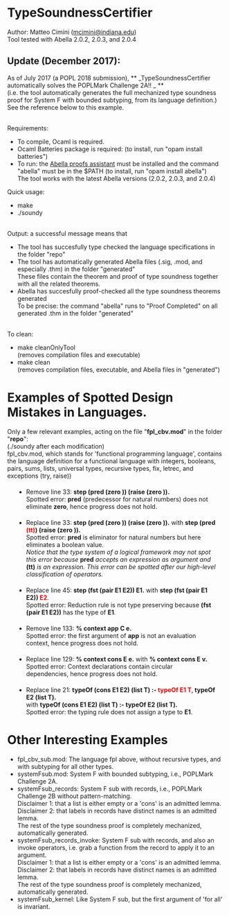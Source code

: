# TypeSoundnessCertifier

Author: Matteo Cimini (mcimini@indiana.edu)
	<br />
Tool tested with Abella 2.0.2, 2.0.3, and 2.0.4

## Update (December 2017): <br />
As of July 2017 (a POPL 2018 submission), ** _TypeSoundnessCertifier automatically solves the POPLMark Challenge 2A!! _ **
<br />(i.e. the tool automatically generates the full mechanized type soundness proof for System F with bounded subtyping, from its language definition.) 
<br />See the reference below to this example.   
<br />

Requirements: 
<br />
<ul>
<li> To compile, Ocaml is required.
<li> Ocaml Batteries package is required: (to install, run "opam install batteries")
<li> To run:  the <a href="http://abella-prover.org">Abella proofs assistant</a> must be installed and the command "abella" must be in the $PATH 
	 (to install, run "opam install abella")
	  <br />The tool works with the latest Abella versions (2.0.2, 2.0.3, and 2.0.4)
</ul>

Quick usage: <br />
<ul>
<li> make 
<li> ./soundy 
</ul>
 <br />
Output: a successful message means that <br />
<ul>
<li> The tool has succesfully type checked the language specifications in the folder "repo" 
<li> The tool has automatically generated Abella files (.sig, .mod, and especially .thm) in the folder "generated" <br /> 
     These files contain the theorem and proof of type soundness together with all the related theorems. 
<li> Abella has succesfully proof-checked all the type soundness theorems generated <br /> 
     To be precise: the command "abella" runs to "Proof Completed" on all generated .thm in the folder "generated" <br />
<br />
</ul>

To clean: <br />
<ul>
<li> make cleanOnlyTool 
	<br /> (removes compilation files and executable) 
<li> make clean 
	<br />  (removes compilation files, executable, and Abella files in "generated") 
</ul>


# Examples of Spotted Design Mistakes in Languages.

Only a few relevant examples, acting on the file "<strong>fpl_cbv.mod</strong>" in the folder "<strong>repo</strong>": 
<br />(./soundy after each modification)
<br />fpl_cbv.mod, which stands for 'functional programming language', contains the language definition for a functional language with integers, booleans, pairs, sums, lists, universal types, recursive types, fix, letrec, and exceptions (try, raise))
<ul>
	<li style="margin: 20px;"> Remove line 33: <strong> step (pred (zero )) (raise (zero )).</strong>
	<br /> Spotted error: <strong>pred</strong> (predecessor for natural numbers) does not eliminate <strong>zero</strong>, hence progress does not hold.
	<br />
<li style="margin: 20px;">  Replace line 33: <strong> step (pred (zero )) (raise (zero )).</strong>  with <strong> step (pred <strong style="color:red;">(tt)</strong>) (raise (zero )).</strong>	 
	<br /> Spotted error: <strong>pred</strong> is eliminator for natural numbers but here eliminates a boolean value. 
	<br /> <i>Notice that the type system of a logical framework may not spot this error because </i><strong>pred</strong><i> accepts an expression as argument and </i><strong>(tt)</strong><i> is an expression. This error can be spotted after our high-level classification of operators.</i>
	<br />
<li style="margin: 20px;">  Replace line 45: <strong> step (fst (pair E1 E2)) E1.</strong>  with <strong> step (fst (pair E1 E2)) <strong style="color:red;"> E2</strong></strong>. 
	<br /> Spotted error: Reduction rule is not type preserving because <strong>(fst (pair E1 E2))</strong> has the type of <strong>E1</strong>.
	<br />
<li style="margin: 20px;">  Remove line 133: <strong> % context app C e.</strong>
	<br /> Spotted error: the first argument of <strong>app</strong> is not an evaluation context, hence progress does not hold.
	<br />
<li style="margin: 20px;">  Replace line 129: <strong> % context cons E e.</strong> with <strong> % context cons E v.</strong>
	<br /> Spotted error: Context declarations contain circular dependencies, hence progress does not hold.
	<br />
<li style="margin: 20px;">  Replace line 21: <strong> typeOf (cons E1 E2) (list T) :- <strong style="color:red;">typeOf E1 T,</strong> typeOf E2 (list T).</strong> 
	<br /> with <strong >typeOf (cons E1 E2) (list T) :- typeOf E2 (list T).</strong>
	<br /> Spotted error: the typing rule does not assign a type to <strong>E1</strong>.
</ul>

# Other Interesting Examples  <br />
<ul> 
<li> fpl_cbv_sub.mod: The language fpl above, without recursive types, and with subtyping for all other types. 
<li> systemFsub.mod: System F with bounded subtyping, i.e., POPLMark Challenge 2A. 
<li> systemFsub_records: System F sub with records, i.e., POPLMark Challenge 2B without pattern-matching. 
	  <br />Disclaimer 1: that a list is either empty or a 'cons' is an admitted lemma. 
	  <br />Disclaimer 2: that labels in records have distinct names is an admitted lemma. 
	  <br />The rest of the type soundness proof is completely mechanized, automatically generated. 
<li> systemFsub_records_invoke: System F sub with records, and also an invoke operators, i.e. grab a function from the record to apply it to an argument. 
	  <br />Disclaimer 1: that a list is either empty or a 'cons' is an admitted lemma. 
	  <br />Disclaimer 2: that labels in records have distinct names is an admitted lemma. 
	  <br />The rest of the type soundness proof is completely mechanized, automatically generated. 
<li> systemFsub_kernel: Like System F sub, but the first argument of 'for all' is invariant.
</ul> 
